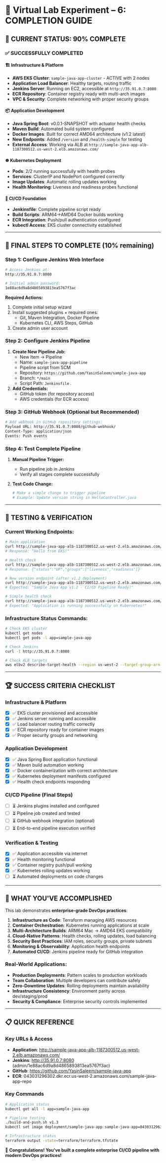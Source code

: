 # 🎯 **Virtual Lab Experiment – 6: COMPLETION GUIDE**

## 🏁 **CURRENT STATUS: 90% COMPLETE**

### ✅ **SUCCESSFULLY COMPLETED**

#### 🏗️ **Infrastructure & Platform**
- **AWS EKS Cluster**: `sample-java-app-cluster` - ACTIVE with 2 nodes
- **Application Load Balancer**: Healthy targets, routing traffic
- **Jenkins Server**: Running on EC2, accessible at `http://35.91.0.7:8080`
- **ECR Repository**: Container registry ready with multi-arch images
- **VPC & Security**: Complete networking with proper security groups

#### 📦 **Application Development**
- **Java Spring Boot**: v0.0.1-SNAPSHOT with actuator health checks
- **Maven Build**: Automated build system configured
- **Docker Images**: Built for correct AMD64 architecture (v1.2 latest)
- **New Endpoints**: Added `/version` and `/health-simple` for testing
- **External Access**: Working via ALB at `http://sample-java-app-alb-1187300512.us-west-2.elb.amazonaws.com/`

#### ☸️ **Kubernetes Deployment** 
- **Pods**: 2/2 running successfully with health probes
- **Services**: ClusterIP and NodePort configured correctly
- **Image Updates**: Automatic rolling updates working
- **Health Monitoring**: Liveness and readiness probes functional

#### 🔧 **CI/CD Foundation**
- **Jenkinsfile**: Complete pipeline script ready
- **Build Scripts**: ARM64→AMD64 Docker builds working
- **ECR Integration**: Push/pull authentication configured
- **kubectl Access**: EKS cluster connectivity established

---

## 🎯 **FINAL STEPS TO COMPLETE (10% remaining)**

### **Step 1: Configure Jenkins Web Interface**
```bash
# Access Jenkins at:
http://35.91.0.7:8080

# Initial admin password:
1e88ac6d9a8d4865893813ea5767f3ac
```

**Required Actions:**
1. Complete initial setup wizard
2. Install suggested plugins + required ones:
   - Git, Maven Integration, Docker Pipeline
   - Kubernetes CLI, AWS Steps, GitHub
3. Create admin user account

### **Step 2: Configure Jenkins Pipeline**
1. **Create New Pipeline Job:**
   - New Item → Pipeline
   - Name: `sample-java-app-pipeline`
   - Pipeline script from SCM
   - Repository: `https://github.com/YasinSaleem/sample-java-app`
   - Branch: `*/main`
   - Script Path: `Jenkinsfile`
.
2. **Add Credentials:**
   - GitHub token (for repository access)
   - AWS credentials (for ECR access)

### **Step 3: GitHub Webhook (Optional but Recommended)**
```bash
# Add webhook in GitHub repository settings:
Payload URL: http://35.91.0.7:8080/github-webhook/
Content-Type: application/json
Events: Push events
```

### **Step 4: Test Complete Pipeline**
1. **Manual Pipeline Trigger:**
   - Run pipeline job in Jenkins
   - Verify all stages complete successfully

2. **Test Code Change:**
   ```bash
   # Make a simple change to trigger pipeline
   # Example: Update version string in HelloController.java
   ```

---

## 🧪 **TESTING & VERIFICATION**

### **Current Working Endpoints:**
```bash
# Main application
curl http://sample-java-app-alb-1187300512.us-west-2.elb.amazonaws.com/
# Response: "Hello from EKS!"

# Health check
curl http://sample-java-app-alb-1187300512.us-west-2.elb.amazonaws.com/actuator/health
# Response: {"status":"UP","groups":["liveness","readiness"]}

# New version endpoint (after v1.2 deployment)
curl http://sample-java-app-alb-1187300512.us-west-2.elb.amazonaws.com/version
# Expected: "Sample Java App v1.2 - CI/CD Pipeline Ready!"

# Simple health check
curl http://sample-java-app-alb-1187300512.us-west-2.elb.amazonaws.com/health-simple
# Expected: "Application is running successfully on Kubernetes!"
```

### **Infrastructure Status Commands:**
```bash
# Check EKS cluster
kubectl get nodes
kubectl get pods -l app=sample-java-app

# Check Jenkins
curl -I http://35.91.0.7:8080

# Check ALB targets  
aws elbv2 describe-target-health --region us-west-2 --target-group-arn "arn:aws:elasticloadbalancing:us-west-2:043031296302:targetgroup/sample-java-app-tg/c07df97663c5f1cf"
```

---

## 🏆 **SUCCESS CRITERIA CHECKLIST**

### **Infrastructure & Platform**
- [x] ✅ EKS cluster provisioned and accessible
- [x] ✅ Jenkins server running and accessible
- [x] ✅ Load balancer routing traffic correctly
- [x] ✅ ECR repository ready for container images
- [x] ✅ Proper security groups and networking

### **Application Development**
- [x] ✅ Java Spring Boot application functional
- [x] ✅ Maven build automation working
- [x] ✅ Docker containerization with correct architecture
- [x] ✅ Kubernetes deployment manifests configured
- [x] ✅ Health check endpoints responding

### **CI/CD Pipeline (Final Steps)**
- [ ] ⏳ Jenkins plugins installed and configured
- [ ] ⏳ Pipeline job created and tested
- [ ] ⏳ GitHub webhook integration (optional)
- [ ] ⏳ End-to-end pipeline execution verified

### **Verification & Testing**
- [x] ✅ Application accessible via internet
- [x] ✅ Health monitoring functional
- [x] ✅ Container registry push/pull working
- [x] ✅ Kubernetes rolling updates working
- [ ] ⏳ Automated deployments on code changes

---

## 🚀 **WHAT YOU'VE ACCOMPLISHED**

This lab demonstrates **enterprise-grade DevOps practices**:

1. **Infrastructure as Code**: Terraform managing AWS resources
2. **Container Orchestration**: Kubernetes running applications at scale  
3. **Multi-Architecture Builds**: ARM64 Mac → AMD64 EKS compatibility
4. **Cloud-Native Patterns**: Health checks, rolling updates, load balancing
5. **Security Best Practices**: IAM roles, security groups, private subnets
6. **Monitoring & Observability**: Application health endpoints
7. **Automated CI/CD**: Jenkins pipeline ready for GitHub integration

### **Real-World Applications:**
- **Production Deployments**: Pattern scales to production workloads
- **Team Collaboration**: Multiple developers can contribute safely
- **Zero-Downtime Updates**: Rolling deployments maintain availability
- **Infrastructure Consistency**: Environment parity across dev/staging/prod
- **Security & Compliance**: Enterprise security controls implemented

---

## 📋 **QUICK REFERENCE**

### **Key URLs & Access**
- **Application**: http://sample-java-app-alb-1187300512.us-west-2.elb.amazonaws.com/
- **Jenkins**: http://35.91.0.7:8080 (admin/1e88ac6d9a8d4865893813ea5767f3ac)
- **GitHub**: https://github.com/YasinSaleem/sample-java-app
- **ECR**: 043031296302.dkr.ecr.us-west-2.amazonaws.com/sample-java-app-repo

### **Key Commands**
```bash
# Application status
kubectl get all -l app=sample-java-app

# Pipeline testing  
./build-and-push.sh v1.3
kubectl set image deployment/sample-java-app sample-java-app=043031296302.dkr.ecr.us-west-2.amazonaws.com/sample-java-app-repo:v1.3

# Infrastructure status
terraform output -state=terraform/terraform.tfstate
```

🎉 **Congratulations! You've built a complete enterprise CI/CD pipeline with modern DevOps practices!**